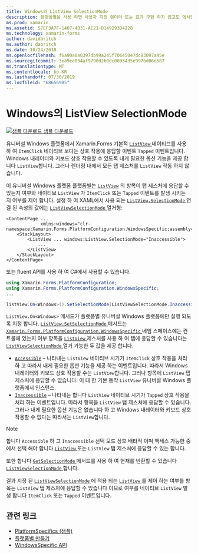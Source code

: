 ```yaml
---
title: Windows의 ListView SelectionMode
description: 플랫폼별을 사용 하면 사용자 지정 렌더러 또는 효과 구현 하지 않고도 에서만 특정 플랫폼에서 사용할 수 있는 기능을 사용할 수 있습니다. 이 문서에서는 ListView의 항목이 탭 제스처에 응답할 수 있는지 여부를 제어 하는 Windows 플랫폼 관련 기능을 사용 하는 방법을 설명 합니다.
ms.prod: xamarin
ms.assetid: 57EF3A7F-1407-4B31-AE21-D149293D4228
ms.technology: xamarin-forms
author: davidbritch
ms.author: dabritch
ms.date: 10/24/2018
ms.openlocfilehash: f6a90a8a0397db99a245f706450e7dc83097a45e
ms.sourcegitcommit: 3ea9ee034af9790d2b0dc0893435e997bd06e587
ms.translationtype: MT
ms.contentlocale: ko-KR
ms.lasthandoff: 07/30/2019
ms.locfileid: "68656905"
---
```

# <a name="listview-selectionmode-on-windows"></a>Windows의 ListView SelectionMode

[![샘플 다운로드](~/media/shared/download.png) 샘플 다운로드](https://docs.microsoft.com/samples/xamarin/xamarin-forms-samples/userinterface-platformspecifics)

유니버설 Windows 플랫폼에서 Xamarin.Forms 기본적 [ `ListView` ](xref:Xamarin.Forms.ListView) 네이티브를 사용 하 여 `ItemClick` 네이티브 보다는 상호 작용에 응답할 이벤트 `Tapped` 이벤트입니다. Windows 내레이터와 키보드 상호 작용할 수 있도록 내게 필요한 옵션 기능을 제공 합니다 `ListView`합니다. 그러나 렌더링 내에서 모든 탭 제스처를 `ListView` 작동 하지 않습니다.

이 유니버설 Windows 플랫폼 플랫폼별는 [`ListView`](xref:Xamarin.Forms.ListView) 의 항목이 탭 제스처에 응답할 수 있는지 여부와 네이티브 `ListView` 가 `ItemClick` 또는 `Tapped` 이벤트를 발생 시키는 지 여부를 제어 합니다. 설정 하 여 XAML에서 사용 되는 [ `ListView.SelectionMode` ](xref:Xamarin.Forms.PlatformConfiguration.WindowsSpecific.ListView.SelectionModeProperty) 연결 된 속성의 값에는 [ `ListViewSelectionMode` ](xref:Xamarin.Forms.PlatformConfiguration.WindowsSpecific.ListViewSelectionMode) 열거형:

```xaml
<ContentPage ...
             xmlns:windows="clr-namespace:Xamarin.Forms.PlatformConfiguration.WindowsSpecific;assembly=Xamarin.Forms.Core">
    <StackLayout>
        <ListView ... windows:ListView.SelectionMode="Inaccessible">
            ...
        </ListView>
    </StackLayout>
</ContentPage>
```

또는 fluent API를 사용 하 여 C#에서 사용할 수 있습니다.

```csharp
using Xamarin.Forms.PlatformConfiguration;
using Xamarin.Forms.PlatformConfiguration.WindowsSpecific;
...

listView.On<Windows>().SetSelectionMode(ListViewSelectionMode.Inaccessible);
```

`ListView.On<Windows>` 메서드가 플랫폼별 유니버설 Windows 플랫폼에만 실행 되도록 지정 합니다. [ `ListView.SetSelectionMode` ](xref:Xamarin.Forms.PlatformConfiguration.WindowsSpecific.ListView.SetSelectionMode(Xamarin.Forms.IPlatformElementConfiguration{Xamarin.Forms.PlatformConfiguration.Windows,Xamarin.Forms.ListView},Xamarin.Forms.PlatformConfiguration.WindowsSpecific.ListViewSelectionMode)) 메서드는 [ `Xamarin.Forms.PlatformConfiguration.WindowsSpecific` ](xref:Xamarin.Forms.PlatformConfiguration.WindowsSpecific) 네임 스페이스에는 컨트롤에 있는지 여부 항목을 [ `ListView` ](xref:Xamarin.Forms.ListView) 제스처를 사용 하 여 탭에 응답할 수 있습니다는 [ `ListViewSelectionMode` ](xref:Xamarin.Forms.PlatformConfiguration.WindowsSpecific.ListViewSelectionMode) 열거 가능한 두 값을 제공 합니다.

- [`Accessible`](xref:Xamarin.Forms.PlatformConfiguration.WindowsSpecific.ListViewSelectionMode.Accessible) – 나타내는 `ListView` 네이티브 시기가 `ItemClick` 상호 작용을 처리 하 고 따라서 내게 필요한 옵션 기능을 제공 하는 이벤트입니다. 따라서 Windows 내레이터와 키보드 상호 작용할 수는 `ListView`합니다. 그러나 항목에 `ListView` 탭 제스처에 응답할 수 없습니다. 이 대 한 기본 동작 `ListView` 유니버설 Windows 플랫폼에서 인스턴스.
- [`Inaccessible`](xref:Xamarin.Forms.PlatformConfiguration.WindowsSpecific.ListViewSelectionMode.Inaccessible) – 나타내는 합니다 `ListView` 네이티브 시기가 `Tapped` 상호 작용을 처리 하는 이벤트입니다. 따라서 항목을 `ListView` 탭 제스처에 응답할 수 있습니다. 그러나 내게 필요한 옵션 기능은 없습니다 하 고 Windows 내레이터와 키보드 상호 작용할 수 없다는 따라서는 `ListView`합니다.

> [!NOTE]
> 합니다 `Accessible` 하 고 `Inaccessible` 선택 모드 상호 배타적 이며 액세스 가능한 중에서 선택 해야 합니다 [ `ListView` ](xref:Xamarin.Forms.ListView) 또는 `ListView` 탭 제스처에 응답할 수 있는 합니다.

또한 합니다 [ `GetSelectionMode` ](xref:Xamarin.Forms.PlatformConfiguration.WindowsSpecific.ListView.GetSelectionMode(Xamarin.Forms.IPlatformElementConfiguration{Xamarin.Forms.PlatformConfiguration.Windows,Xamarin.Forms.ListView})) 메서드를 사용 하 여 현재를 반환할 수 있습니다 [ `ListViewSelectionMode` ](xref:Xamarin.Forms.PlatformConfiguration.WindowsSpecific.ListViewSelectionMode)합니다.

결과 지정 된 [ `ListViewSelectionMode` ](xref:Xamarin.Forms.PlatformConfiguration.WindowsSpecific.ListViewSelectionMode) 에 적용 되는 [ `ListView` ](xref:Xamarin.Forms.ListView)를 제어 하는 여부를 항목는 `ListView` 탭 제스처에 응답할 수 있습니다 이므로 여부를 네이티브 `ListView` 발생 합니다 `ItemClick` 또는 `Tapped` 이벤트입니다.

## <a name="related-links"></a>관련 링크

- [PlatformSpecifics (샘플)](https://docs.microsoft.com/samples/xamarin/xamarin-forms-samples/userinterface-platformspecifics)
- [플랫폼별 만들기](~/xamarin-forms/platform/platform-specifics/index.md#creating-platform-specifics)
- [WindowsSpecific API](xref:Xamarin.Forms.PlatformConfiguration.WindowsSpecific)
